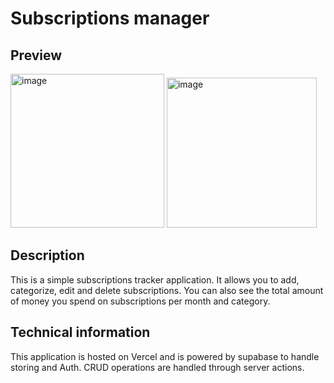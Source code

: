 # Subscriptions manager

## Preview

<img width="246" alt="image" src="https://github.com/VaggelisKa/subscriptions-manager/assets/63293880/0f02a85d-9021-4f9c-a0e4-740146afb175">

<img width="240" alt="image" src="https://github.com/VaggelisKa/subscriptions-manager/assets/63293880/74ef40d2-debb-4b31-b9b8-c0e8c83166c4">



## Description

This is a simple subscriptions tracker application. It allows you to add, categorize, edit and delete subscriptions. You can also see the total amount of money you spend on subscriptions per month and category.

## Technical information

This application is hosted on Vercel and is powered by supabase to handle storing and Auth. CRUD operations are handled through server actions.
